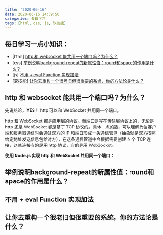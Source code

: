 ```yaml
---
title: '2020-06-16'
date: 2020-06-16 14:59:50
categories: 每日学习
tags: [html, css, js, 软技能]
---
```


## 每日学习一点小知识：

- [html] [http 和 websocket 能共用一个端口吗？为什么？](https://github.com/haizlin/fe-interview/issues/2520)
- [css] [举例说明background-repeat的新属性值：round和space的作用是什么？](https://github.com/haizlin/fe-interview/issues/2521)
- [js] [不用 + eval Function 实现加法](https://github.com/haizlin/fe-interview/issues/2522)
- [软技能] [让你去重构一个很老旧但很重要的系统，你的方法论是什么？](https://github.com/haizlin/fe-interview/issues/2523)

<!-- more -->

## http 和 websocket 能共用一个端口吗？为什么？

先说结论，**YES！** http 可以和 WebSocket 共用同一个端口。

http 和 WebSocket 都是应用层的协议。而端口是写在传输层协议上的，无论是 http 还是 WebSocket 都是基于 TCP 协议的。具体一点的话，可以理解为当客户端和服务器通信时会通过双方的 IP 和端口形成一条通信管道（抽象就是双方按照给定地址发送信息包给对方），在这条通信管道中会根据需要创建 N 个 TCP 连接，这些连接有的是用 http 协议，有的是用 WebSocket。

**使用 Node.js 实现 http 和 WebSocket 共用同一个端口：**



## 举例说明background-repeat的新属性值：round和space的作用是什么？


## 不用 + eval Function 实现加法


## 让你去重构一个很老旧但很重要的系统，你的方法论是什么？